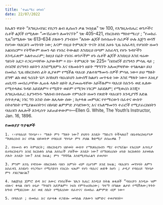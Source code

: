 ```yaml
---
title: 'ተጨማሪ ሀሳብ'
date: 22/07/2022
---
```


ከኤለን ዋይት “እግዚአብሄር የስጋን ልብ ሊሰጠን ቃል ገብቷል” ገጽ 100, የእግዚአብሔር ወንዶችና ሴቶች ልጆች በሚለው “ሙሽራውን ለመገናኘት” ገጽ 405–421, የክርስቶስ ማስተማሪያ ; “የመከራ ጊዜ”በሚለው ገጽ 613–634 ያለውን ያንብቡ። “ለሰው ልጆች ከተሰጡት ስራዎች ሁሉ እጅግ ወሳኝ የሆነው ባህርይን መገንባት ነው; እናም የዚህ ትምህርት ጥናት እንደ አሁኑ ጊዜ አስፈላጊ የሆነበት ዘመን አልነበረም። የትኛውም ዘመን ላይ የነበረ ትውልድ እንደዚህ በጣም አስፈላጊ የሆኑ ጉዳዮችን እንዲፈጽም አልተጠራም; ከዚህ በፊት የነበሩ ወንዶችም ሆኑ ሴቶች ልጆች እንደዚህ እንደ ዛሬው ዓይነት አደጋ ተጋርጦባቸው አያውቅም ። ስነ- ትምህርት ገጽ 225። “በሰነፎች ደናግላን ምሳሌ ላይ ; ሰናፎቹ ደናግላን ዘይትን እንደሚለምኑ እና የለመኑትን ዘይት ማግኘት አለመቻላቸው ተገልጻል። ይህ በመከራ ጊዜ በክርስቶስ ፊት ሊያቆም የሚችል ባህሪይ ያልተለማመዱ ሰዎች ምሳሌ ነው። ይህ ማለት ደግሞ ልክ ወደ ጎረቤት ሄዶ እባክህን ባህሪይህን አውሰኝ ከልሆነ መጥፋቴ ነው እንደ ማለት ነው። እነዚያ ጠቢባን መብራታቸው ሊጠፋ ላሉት ዘይት ሊያመጡላቸው አይችሉም። ባህሪይ ከአንዱ ወደ ሌለው የሚተላለፍ ጉዳይ አይደለም። የሚሸጥ ወይም የሚገዛ ነገርም አይደለም; የሚወረስ እንጂ። እግዚአብሔር እያንዳንዱ ግለሰብ በተሰጠው የምህረት ዘመን የጽድቅ ባህሪይን እንዲያገኝ እድል ሰጥቶታል; ነገር ግን አንድ ሰው ለሌላው ሰው ; ከታላቁ መምህር የተማረውን በፈተና ውስጥ በትዕግስት የሚያልፍበትንና በከባድ ልምምድ ያሳደገውን; እና የአለማመንን ተራሮች የሚያፈርስበትን ባህሪዩን ለሌሎች እንዲሰጥ አይጠይቀውም።—Ellen G. White, The Youth’s Instructor, Jan. 16, 1896.

**የመወያያ ጥያቄዎች**

`1. ‹‹የባህሪይ ግንባታ›› ማለት ምን ማለት ነው? ይህንን እንዴት ማድረግ ትችላለህ? በቤተክርስቲያንዎ ማህበረሰብ እና በግል ህይወትዎ የባህሪይ ግንባታ ምን ያህል ቅድሚያ ይሰጠዋል ?`

`2. የሀሙስ ቀን ትምህርት; በክርስቲያን ህይወት ውስጥ የማህበረሰብን ሚና ተናግሯል። የእርሰዎ አጥቢያ ቤተክርስቲያን እንደ ክርስቶስ አካል እየሰራች ያለችው እንዴት ነው? በማህበረሰቡ ዘንድ ክርስቶስን እየወከሉ ያሉት እንዴት ነው? እንደ ክፍል; ምን ማሻሻል እንደሚያስፈልግ ይወያዩ።`

`3. ምንም አንኳ የዳንነው በክርስቶስ ባለን እምነት ብቻ ቢሆንም እንደ ክፍል; ባህሪይን መገንባት ለምን አስፈላጊ እንደሆነ ተነጋገሩ። የሚያድነን የእርሱ ፍጹም የሆነ ባህሪና ጽድቅ ከሆነ ; ታዲያ የባህሪይ ግንባታ ምን ያደርግልናል?`

`4. ከልጅነቷ ጀምሮ ድዳ እና እውር የነበረችው ሄሌን ኬሌር እንዲህ ስትል ጽፋለች “ባህሪይን እንዲሁ ዝም ብሎና ቀላል በሆነ ሁኔታ ማሳደግ አይቻልም። ነፍስ የምትጠነክረው; ዓላማ በግልጽ ልታይ የሚችለው;ጉጉት ከግብ የሚደርሰው እና ወደ ስኬት የሚደረሰው በፈተናና በመከራ ልምምድ ብቻ ነው።`

`5. በባህሪይ ; በመከራ እና በታላቁ ተጋድሎ መካከል ያለውን ዝምድና ተወያዩበት።`